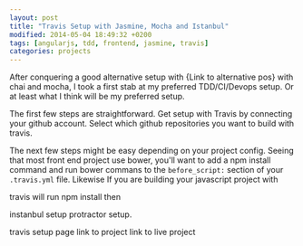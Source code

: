 ```yaml
---
layout: post
title: "Travis Setup with Jasmine, Mocha and Istanbul"
modified: 2014-05-04 18:49:32 +0200
tags: [angularjs, tdd, frontend, jasmine, travis]
categories: projects
---
```


After conquering a good alternative setup with {Link to alternative pos} with chai and mocha, I took a first stab at my preferred TDD/CI/Devops setup. Or at least what I think will be my preferred setup.

The first few steps are straightforward. Get setup with Travis by connecting your github account. Select which github repositories you want to build with travis.  

The next few steps might be easy depending on your project config. Seeing that most front end project use bower, you'll want to add a npm install command and  run bower commans to the <code>before_script:</code> section of your <code>.travis.yml</code> file. Likewise If you are building your javascript project with 

travis will run npm install then 


instanbul setup
protractor setup. 

travis setup page
link to project
link to live project